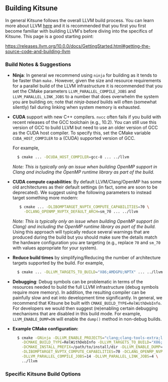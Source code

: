 
## Building Kitsune

In general Kitsune follows the overall LLVM build process.  You can learn more about 
LLVM [here](https://releases.llvm.org/10.0.0/docs/index.html) and it is recommended
that you first  you first become familiar with building LLVM's before diving into the
specifics of Kitsune.  This page is a good starting point: 

   https://releases.llvm.org/10.0.0/docs/GettingStarted.html#getting-the-source-code-and-building-llvm

### Build Notes & Suggestions  

* __Ninja__: In general we recommend using ``ninja`` for building as it tends to be
  faster than ``make.`` However, given the size and resource requirements for a
  parallel build of the LLVM infrastructure it is recommended that you set the
  CMake parameters ``LLVM_PARALLEL_COMPILE_JOBS`` and
  ``LLVM_PARALLEL_LINK_JOBS`` to a number that does overwhelm the system 
  you are building on; note that *ninja-based* builds will often (somewhat 
  silently) fail during linking when system memory is exhausted.

* __CUDA__ support with new C++ compilers.  ``nvcc`` often fails if you build with
  recent releases of the GCC toolchain (e.g., 10.2).  You can still use this version
  of GCC to build LLVM but need to use an older version of GCC as the CUDA
  host compiler. To specify this, set the CMake variable ``CUDA_HOST_COMPILER``
  to a (CUDA) supported version of GCC.  
  
  For example,

    ```bash
      $ cmake ... -DCUDA_HOST_COMPILER=gcc-8 ... ../llvm
    ```

  *Note: This is typically only an issue when building OpenMP support in Clang
  and including the OpenMP runtime library as part of the build.*

* __CUDA compute capabilities__: By default LLVM/Clang/OpenMP has some old
  architectures as their default settings (in fact, some are soon to be
  deprecated). We suggest using the following parameters to instead target 
  something more modern:

    ```bash
       $ cmake ... -DLIBOMPTARGET_NVPTX_COMPUTE_CAPABILITIES=70 \
         -DCLANG_OPENMP_NVPTX_DEFAULT_ARCH=sm_70 ... ../llvm
    ```

  *Note: This is typically only an issue when building OpenMP support (in Clang)
  and including the OpenMP runtime library as part of the build.* Using this
  approach will typically reduce several warnings that are produced during the
  build but you should make sure the details match the hardware configuration
  you are targeting (e.g., replace ``70`` and ``sm_70`` with values appropriate for
  your system).

* __Reduce build times__ by simplifying/Reducing the number of architecture 
  targets supported by the build. For example,

     ```bash
       $ cmake ... -DLLVM_TARGETS_TO_BUILD="X86;AMDGPU;NPTX" ... ../llvm
     ``` 

* __Debugging__: Debug symbols can be problematic in terms of the resources
  needed to build the full LLVM infrastructure (debug symbols require more
  memory). In addition, the resulting compiler can be painfully slow and eat
  into development time significantly.  In general, we recommend that Kitsune
  be built with ``CMAKE_BUILD_TYPE=RelWithDebInfo``.  For developers we would
  then suggest (re)enabling certain debugging mechanisms that are disabled in this
  build mode.  For example, ``LLVM_ENABLE_DUMP=ON`` will enable the ``dump()``
  method in non-debug builds.

* __Example CMake configuration:__

    ```bash
      $ cmake -GNinja -DLLVM_ENABLE_PROJECTS="clang;clang-tools-extra;libcxx;libcxxabi;lld" \
        -DCMAKE_BUILD_TYPE=RelWithDebInfo -DLLVM_TARGETS_TO_BUILD="X86;AMDGPU;NVPTX" \
        -DCMAKE_INSTALL_PREFIX=/path/to/install/dir -DLLVM_ENABLE_DUMP=ON \
        -DLIBOMPTARGET_NVPTX_COMPUTE_CAPABILITIES=70 -DCLANG_OPENMP_NVPTX_DEFAULT_ARCH=sm70 \
        -DLLVM_PARALLEL_COMPILE_JOBS=14 -DLLVM_PARALLEL_LINK_JOBS=4 \
        ../llvm

### Specific Kitsune Build Options

